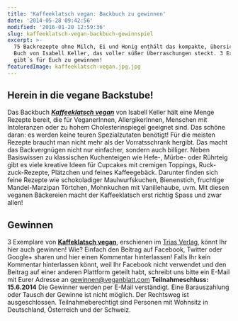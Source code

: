 ```yaml
---
title: 'Kaffeeklatsch vegan: Backbuch zu gewinnen'
date: '2014-05-28 09:42:56'
modified: '2016-01-20 12:59:36'
slug: kaffeeklatsch-vegan-backbuch-gewinnspiel
excerpt: >-
  75 Backrezepte ohne Milch, Ei und Honig enthält das kompakte, übersichtliche
  Buch von Isabell Keller, das voller süßer Überraschungen steckt. 3 Exemplare
  gibt´s für Euch zu gewinnen!
featuredImage: kaffeeklatsch-vegan.jpg.jpg
---
```


## Herein in die vegane Backstube!

Das Backbuch [**_Kaffeeklatsch vegan_**](https://www.thieme.de/shop/Ernaehrung-allgemein/Keller-Kaffeeklatsch-vegan-9783830480297/p/000000000283320101?backSummaryUrl=) von Isabell Keller hält eine Menge Rezepte bereit, die für VeganerInnen, AllergikerInnen, Menschen mit Intoleranzen oder zu hohem Cholesterinspiegel geeignet sind. Das schöne daran: es werden keine teuren Spezialzutaten benötigt! Für die meisten Rezepte braucht man nicht mehr als der Vorratsschrank hergibt. Das macht das Backvergnügen nicht nur einfacher, sondern auch billiger. Neben Basiswissen zu klassischen Kuchenteigen wie Hefe-, Mürbe- oder Rührteig gibt es viele kreative Ideen für Cupcakes mit cremigen Toppings, Ruck-zuck-Rezepte, Plätzchen und feines Kaffeegebäck. Darunter finden sich feine Rezepte wie schokoladiger Maulwurfskuchen, Bienenstich, fruchtige Mandel-Marzipan Törtchen, Mohnkuchen mit Vanillehaube, uvm. Mit diesen veganen Bäckereien macht der Kaffeeklatsch erst richtig Spass und zwar allen! [<!-- Image removed (no copyright): kaffeeklatsch-vegan-rezepte.jpg -->](https://www.veganblatt.com/i/kaffeeklatsch-vegan-rezepte.jpg)

## Gewinnen

3 Exemplare von [**Kaffeklatsch vegan**](https://www.thieme.de/shop/Ernaehrung-allgemein/Keller-Kaffeeklatsch-vegan-9783830480297/p/000000000283320101?backSummaryUrl=), erschienen im [Trias Verlag](https://www.thieme.de/de/ernaehrung/buecher-19722.htm), könnt Ihr hier auch gewinnen! Wie? Einfach den Beitrag auf Facebook, Twitter oder Google+ sharen und hier einen Kommentar hinterlassen! Falls Ihr kein Kommentar hinterlassen könnt, weil Ihr Facebook nicht verwendet und den Beitrag auf einer anderen Plattform geteilt habt, schreibt uns bitte ein E-Mail mit Eurer Adresse an gewinnen@veganblatt.com **Teilnahmeschluss: 15.6.2014** Die Gewinner werden per E-Mail verständigt. Eine Barauszahlung oder Tausch der Gewinne ist nicht möglich. Der Rechtsweg ist ausgeschlossen. Teilnahmeberechtigt sind Personen mit Wohnsitz in Deutschland, Österreich und der Schweiz.
